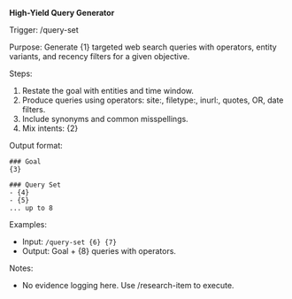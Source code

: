 <!-- Placeholder mapping:
$1 = Goal statement
$2 = Number of queries (4-8)
$3 = Time window (e.g., 'past year')
$4 = Input entities (e.g., 'OpenAI Responses API streaming server-sent events')
$5 = Query types (e.g., 'define, compare, integrate') -->

**High-Yield Query Generator**

Trigger: /query-set

Purpose: Generate {1} targeted web search queries with operators, entity variants, and recency filters for a given objective.

Steps:
1. Restate the goal with entities and time window.
2. Produce queries using operators: site:, filetype:, inurl:, quotes, OR, date filters.
3. Include synonyms and common misspellings.
4. Mix intents: {2}

Output format:
```
### Goal
{3}

### Query Set
- {4}
- {5}
... up to 8
```

Examples:
- Input: `/query-set {6} {7}`
- Output: Goal + {8} queries with operators.

Notes:
- No evidence logging here. Use /research-item to execute.
